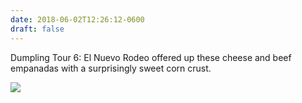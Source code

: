 ```yaml
---
date: 2018-06-02T12:26:12-0600
draft: false
---
```




Dumpling Tour 6: El Nuevo Rodeo offered up these cheese and beef empanadas with a surprisingly sweet corn crust.

![](/images/2018/02bb5d9e2f.jpg)



